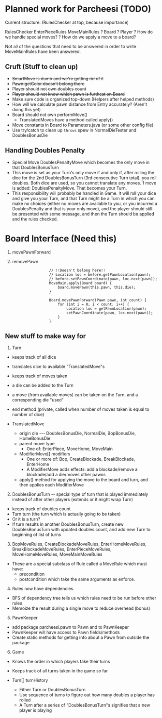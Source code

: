 # Planned work for Parcheesi (TODO)

Current structure: (RulesChecker at top, because importance)

RulesChecker
  EnterPieceRules
  MoveMainRules
    ? Board
    ? Player
    ? How do we handle special moves?
    ? How do we apply a move to a board?

Not all of the questions that need to be answered in order to write MoveMainRules have been
answered.

## Cruft (Stuff to clean up)

- ~~SmartMove is dumb and we're getting rid of it~~
- ~~Pawn.getColor doesn't belong there~~
- ~~Player should not own doubles count~~
- ~~Player should not know which pawn is furthest on Board~~
- Make sure code is organized top-down (Helpers after helped methods)
- How will we calculate pawn distance from Entry accurately? (Aren't doing this yet)
- Board should not own performMove()
  - TranslatedMoves have a method called apply()
- Move constants in Board to Parameters.java (or some other config file)
- Use try/catch to clean up `throws` spew in NormalDieTester and DoublesBonusDie

## Handling Doubles Penalty

- Special Move DoublesPenaltyMove which becomes the only move in that DoublesBonusTurn
- This move is set as your Turn's only move if and only if, after rolling the dice for the 2nd
  DoublesBonusTurn (3rd consecutive Turn total), you roll doubles. Both dice are used, so you cannot
  translate any moves. 1 move is added: DoublesPenaltyMove. That becomes your Turn.
- This responsibility will probably be handled in Game. It will roll your dice and give you your
  Turn, and that Turn might be a Turn in which you can make no choices (either no moves are
  available to you, or you incurred a DoublesPenalty and that is your only move), and the player
  should still be presented with some message, and then the Turn should be applied and the rules
  checked.

# Board Interface (Need this)

1. movePawnForward
2. removePawn

						// !!Doesn't belong here!!
						// Location loc = before.getPawnLocation(pawn);
						// before.setPawnCoordinate(pawn, loc.next(pawn));
						MoveMain.apply(Board board) {
							board.movePawn(this.pawn, this.die);
						}

						Board.movePawnForward(Pawn pawn, int count) {
							for (int i = 0; i < count; i++) {
								Location loc = getPawnLocation(pawn);
								setPawnCoordinate(pawn, loc.next(pawn));
							}
						}

## New stuff to make way for

1. Turn
  - keeps track of all dice
  - translates dice to available "TranslatedMove"s
  - keeps track of moves taken
  - a die can be added to the Turn
  - a move (from available moves) can be taken on the Turn, and a corresponding die "used"
  - end method (private, called when number of moves taken is equal to number of dice)

  - TranslatedMove
    - origin die --- DoublesBonusDie, NormalDie, BopBonusDie, HomeBonusDie
    - parent move type
      - One of: EnterPiece, MoveHome, MoveMain
    - ModifierMove[] modifiers
      - One or more of: Bop, CreateBlockade, BreakBlockade, EnterHome
      - A ModifierMove adds effects: add a blockade/remove a blockade/add a die/moves other pawns
    - apply() method for applying the move to the board and turn, and then applies each ModifierMove

2. DoublesBonusTurn -- special type of turn that is played immediately instead of after other
   players (extends or it might wrap Turn)
  - keeps track of doubles count
  - Turn turn (the turn which is actually going to be taken)
  - Or it is a turn?
  - If turn results in another DoublesBonusTurn, create new DoublesBonusTurn with updated doubles
    count, and add new Turn to beginning of list of turns

3. BopMoveRules, CreateBlockadeMoveRules, EnterHomeMoveRules, BreakBlockadeMoveRules,
   EnterPieceMoveRules, MoveHomeMoveRules, MoveMainMoveRules
  - These are a special subclass of Rule called a MoveRule which must have:
     - precondition
     - postcondition
     which take the same arguments as enforce.

4. Rules now have dependencies.
  - BFS of dependency tree tells us which rules need to be run before other rules
  - Memoize the result during a single move to reduce overhead (bonus)

5. PawnKeeper
  - add package parcheesi.pawn to Pawn and to PawnKeeper
  - PawnKeeper will have access to Pawn fields/methods
  - Create static methods for getting info about a Pawn from outside the package

6. Game
  - Knows the order in which players take their turns
  - Keeps track of all turns taken in the game so far

  - Turn[] turnHistory
    - Either Turn or DoublesBonusTurn
    - Use sequence of turns to figure out how many doubles a player has rolled
    - A Turn after a series of "DoublesBonusTurn"s signifies that a new player is playing
